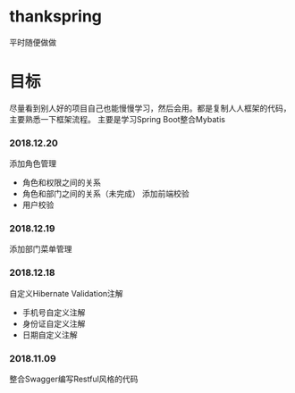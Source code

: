 # thankspring
平时随便做做
# 目标
尽量看到别人好的项目自己也能慢慢学习，然后会用。都是复制人人框架的代码，主要熟悉一下框架流程。
主要是学习Spring Boot整合Mybatis
### 2018.12.20
添加角色管理
- 角色和权限之间的关系
- 角色和部门之间的关系（未完成）
添加前端校验
- 用户校验
### 2018.12.19
添加部门菜单管理
### 2018.12.18
自定义Hibernate Validation注解
- 手机号自定义注解
- 身份证自定义注解
- 日期自定义注解
### 2018.11.09
整合Swagger编写Restful风格的代码

